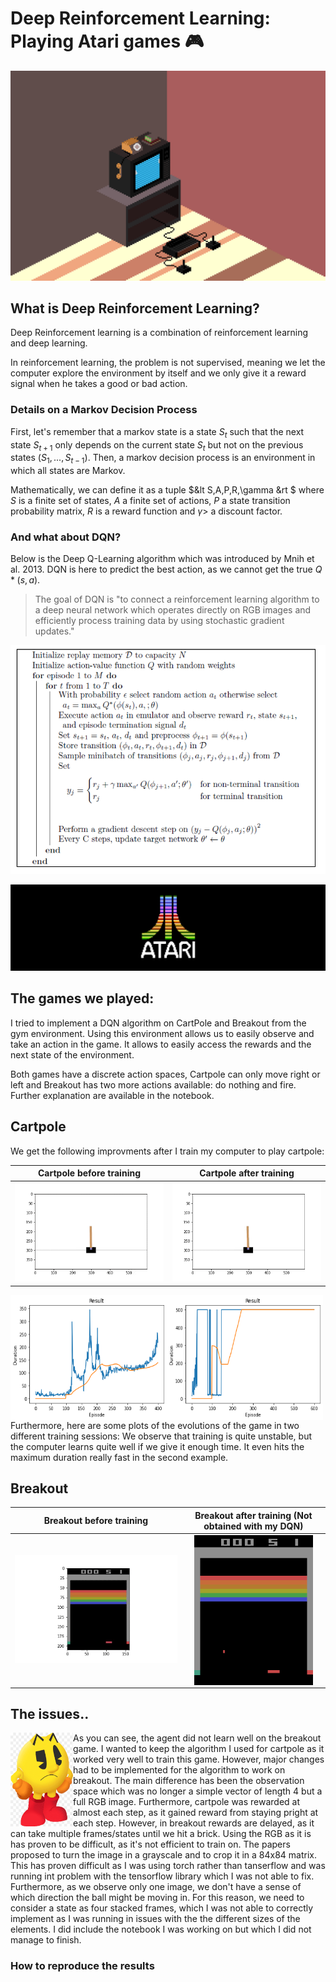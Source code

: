 # Deep Reinforcement Learning: Playing Atari games 🎮

![](images/tele.gif) 

## What is Deep Reinforcement Learning?

Deep Reinforcement learning is a combination of reinforcement learning and deep learning. 

In reinforcement learning, the problem is not supervised, meaning we let the computer explore the environment by itself and we only give it a reward signal when he takes a good or bad action.



### Details on a Markov Decision Process

First, let's remember that a markov state is a state $S_t$ such that the next state $S_{t+1}$ only depends on the current state $S_t$ but not on the previous states $(S_{1}  , ... , S_{t-1})$.
Then, a markov decision process is an environment in which all states are Markov. 

Mathematically, we can define it as a tuple $&lt S,A,P,R,\gamma &rt $ where $S$ is a finite set of states, $A$ a finite set of actions, $P$ a state transition probability matrix, $R$ is a reward function and $\gamma>$ a discount factor.

### And what about DQN?
Below is the Deep Q-Learning algorithm which was introduced by Mnih et al. 2013. DQN is here to predict the best action, as we cannot get the true $Q*(s,a)$.
> The goal of DQN is "to connect a reinforcement learning algorithm to a deep neural network which operates directly on RGB images and efficiently process training data by using stochastic gradient updates."

![](images/DQN.png)

![](images/Atari.jpg) 
## The games we played:

I tried to implement a DQN algorithm on CartPole and Breakout from the gym environment. Using this environment allows us to easily observe and take an action in the game. It allows to easily access the rewards and the next state of the environment.

Both games have a discrete action spaces, Cartpole can only move right or left and Breakout has two more actions available: do nothing and fire. Further explanation are available in the notebook.

## Cartpole

We get the following improvments after I train my computer to play cartpole:

Cartpole before training           |  Cartpole after training
:---------------------------------:|:---------------------------------:
![](visual_examples/Cartpole_before_training.gif)  |  ![](visual_examples/Cartpole_after_training.gif)


<img align="left" width="250" height="200" src="visual_examples/duration_cartpole1.png">
<img align="left" width="250" height="200" src="visual_examples/duration_cartpole2.png">
Furthermore, here are some plots of the evolutions of the game in two different training sessions:
We observe that training is quite unstable, but the computer learns quite well if we give it enough time. It even hits the maximum duration really fast in the second example.


## Breakout

Breakout before training           |  Breakout after training (Not obtained with my DQN)
:---------------------------------:|:---------------------------------:
![](visual_examples/breakout_before_training.gif) | <img align="center" width="190" height="240" src="images/not_mine.gif">



## The issues..

<img align="left" width="100" height="150" src="images/pacman.png">
As you can see, the agent did not learn well on the breakout game. 
I wanted to keep the algorithm I used for cartpole as it worked very well to train this game. However, major changes had to be implemented for the algorithm to work on breakout.
The main difference has been the observation space which was no longer a simple vector of length 4 but a full RGB image. Furthermore, cartpole was rewarded at almost each step, as it gained reward from staying pright at each step. However, in breakout rewards are delayed, as it can take multiple frames/states until we hit a brick.
Using the RGB as it is has proven to be difficult, as it's not efficient to train on. The papers proposed to turn the image in a grayscale and to crop it in a 84x84 matrix.
This has proven difficult as I was using torch rather than tanserflow and was running int problem with the tensorflow library which I was not able to fix.
Furthermore, as we observe only one image, we don't have a sense of which direction the ball might be moving in. For this reason, we need to consider a state as four stacked frames, which I was not able to correctly implement as I was running in issues with the the different sizes of the elements.
I did include the notebook I was working on but which I did not manage to finish.


### How to reproduce the results
